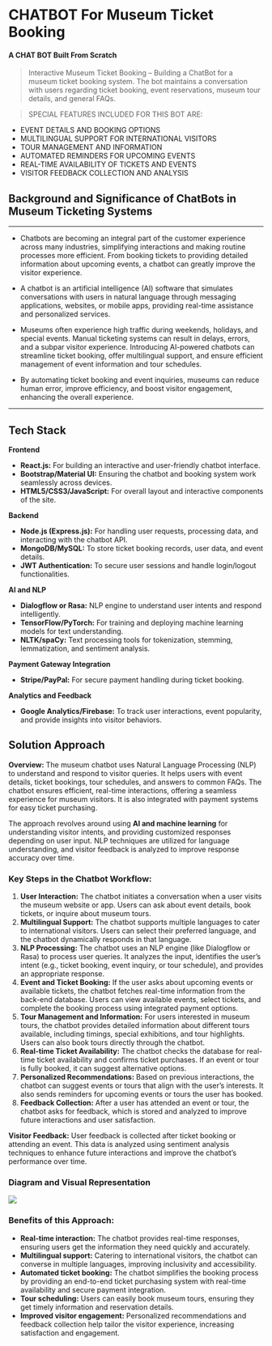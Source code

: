 <h1>CHATBOT For Museum Ticket Booking  
<!--  <img src='Images/0.jpg' width=100 height=70></h1> -->

<h4>A CHAT BOT Built From Scratch</h4>

> Interactive Museum Ticket Booking – Building a ChatBot for a museum ticket booking system. The bot maintains a conversation with users regarding ticket booking, event reservations, museum tour details, and general FAQs.

> SPECIAL FEATURES INCLUDED FOR THIS BOT ARE:

  * EVENT DETAILS AND BOOKING OPTIONS
  * MULTILINGUAL SUPPORT FOR INTERNATIONAL VISITORS
  * TOUR MANAGEMENT AND INFORMATION
  * AUTOMATED REMINDERS FOR UPCOMING EVENTS
  * REAL-TIME AVAILABILITY OF TICKETS AND EVENTS
  * VISITOR FEEDBACK COLLECTION AND ANALYSIS

<h2>Background and Significance of ChatBots in Museum Ticketing Systems</h2>

<hr />

* Chatbots are becoming an integral part of the customer experience across many industries, simplifying interactions and making routine processes more efficient. From booking tickets to providing detailed information about upcoming events, a chatbot can greatly improve the visitor experience.

* A chatbot is an artificial intelligence (AI) software that simulates conversations with users in natural language through messaging applications, websites, or mobile apps, providing real-time assistance and personalized services.

* Museums often experience high traffic during weekends, holidays, and special events. Manual ticketing systems can result in delays, errors, and a subpar visitor experience. Introducing AI-powered chatbots can streamline ticket booking, offer multilingual support, and ensure efficient management of event information and tour schedules.

* By automating ticket booking and event inquiries, museums can reduce human error, improve efficiency, and boost visitor engagement, enhancing the overall experience.

<hr /> 

<h2>Tech Stack</h2>

<p><b>Frontend</b></p>
<ul>
  <li><b>React.js:</b> For building an interactive and user-friendly chatbot interface.</li>
  <li><b>Bootstrap/Material UI:</b> Ensuring the chatbot and booking system work seamlessly across devices.</li>
  <li><b>HTML5/CSS3/JavaScript:</b> For overall layout and interactive components of the site.</li>
</ul>

<p><b>Backend</b></p>
<ul>
  <li><b>Node.js (Express.js):</b> For handling user requests, processing data, and interacting with the chatbot API.</li>
  <li><b>MongoDB/MySQL:</b> To store ticket booking records, user data, and event details.</li>
  <li><b>JWT Authentication:</b> To secure user sessions and handle login/logout functionalities.</li>
</ul>

<p><b>AI and NLP</b></p>
<ul>
  <li><b>Dialogflow or Rasa:</b> NLP engine to understand user intents and respond intelligently.</li>
  <li><b>TensorFlow/PyTorch:</b> For training and deploying machine learning models for text understanding.</li>
  <li><b>NLTK/spaCy:</b> Text processing tools for tokenization, stemming, lemmatization, and sentiment analysis.</li>
</ul>

<p><b>Payment Gateway Integration</b></p>
<ul>
  <li><b>Stripe/PayPal:</b> For secure payment handling during ticket booking.</li>
</ul>

<p><b>Analytics and Feedback</b></p>
<ul>
  <li><b>Google Analytics/Firebase:</b> To track user interactions, event popularity, and provide insights into visitor behaviors.</li>
</ul>

<h2>Solution Approach</h2>

<p><b>Overview:</b> The museum chatbot uses Natural Language Processing (NLP) to understand and respond to visitor queries. It helps users with event details, ticket bookings, tour schedules, and answers to common FAQs. The chatbot ensures efficient, real-time interactions, offering a seamless experience for museum visitors. It is also integrated with payment systems for easy ticket purchasing.</p>

<p>The approach revolves around using <b>AI and machine learning</b> for understanding visitor intents, and providing customized responses depending on user input. NLP techniques are utilized for language understanding, and visitor feedback is analyzed to improve response accuracy over time.</p>

<h3>Key Steps in the Chatbot Workflow:</h3>
<ol>
  <li><b>User Interaction:</b> The chatbot initiates a conversation when a user visits the museum website or app. Users can ask about event details, book tickets, or inquire about museum tours.</li>
  
  <li><b>Multilingual Support:</b> The chatbot supports multiple languages to cater to international visitors. Users can select their preferred language, and the chatbot dynamically responds in that language.</li>

  <li><b>NLP Processing:</b> The chatbot uses an NLP engine (like Dialogflow or Rasa) to process user queries. It analyzes the input, identifies the user’s intent (e.g., ticket booking, event inquiry, or tour schedule), and provides an appropriate response.</li>

  <li><b>Event and Ticket Booking:</b> If the user asks about upcoming events or available tickets, the chatbot fetches real-time information from the back-end database. Users can view available events, select tickets, and complete the booking process using integrated payment options.</li>

  <li><b>Tour Management and Information:</b> For users interested in museum tours, the chatbot provides detailed information about different tours available, including timings, special exhibitions, and tour highlights. Users can also book tours directly through the chatbot.</li>

  <li><b>Real-time Ticket Availability:</b> The chatbot checks the database for real-time ticket availability and confirms ticket purchases. If an event or tour is fully booked, it can suggest alternative options.</li>

  <li><b>Personalized Recommendations:</b> Based on previous interactions, the chatbot can suggest events or tours that align with the user’s interests. It also sends reminders for upcoming events or tours the user has booked.</li>

  <li><b>Feedback Collection:</b> After a user has attended an event or tour, the chatbot asks for feedback, which is stored and analyzed to improve future interactions and user satisfaction.</li>
</ol>

<p><b>Visitor Feedback:</b> User feedback is collected after ticket booking or attending an event. This data is analyzed using sentiment analysis techniques to enhance future interactions and improve the chatbot’s performance over time.</p>

<h3>Diagram and Visual Representation</h3>
<img src="https://www.researchgate.net/publication/341730184/figure/fig3/AS:898262563315714@1591173892479/General-chatbot-architecture.ppm">

<h3>Benefits of this Approach:</h3>
<ul>
  <li><b>Real-time interaction:</b> The chatbot provides real-time responses, ensuring users get the information they need quickly and accurately.</li>
  <li><b>Multilingual support:</b> Catering to international visitors, the chatbot can converse in multiple languages, improving inclusivity and accessibility.</li>
  <li><b>Automated ticket booking:</b> The chatbot simplifies the booking process by providing an end-to-end ticket purchasing system with real-time availability and secure payment integration.</li>
  <li><b>Tour scheduling:</b> Users can easily book museum tours, ensuring they get timely information and reservation details.</li>
  <li><b>Improved visitor engagement:</b> Personalized recommendations and feedback collection help tailor the visitor experience, increasing satisfaction and engagement.</li>
</ul>
